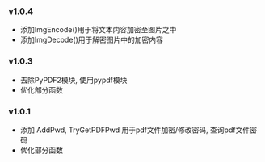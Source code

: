 ### v1.0.4
- 添加ImgEncode()用于将文本内容加密至图片之中
- 添加ImgDecode()用于解密图片中的加密内容

### v1.0.3
- 去除PyPDF2模块, 使用pypdf模块
- 优化部分函数

### v1.0.1
- 添加 AddPwd, TryGetPDFPwd 用于pdf文件加密/修改密码, 查询pdf文件密码
- 优化部分函数
